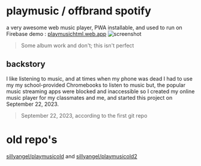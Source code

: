 # playmusic / offbrand spotify
a very awesome web music player, PWA installable, and used to run on Firebase 
demo : [playmusichtml.web.app](https://playmusichtml.web.app/)
![screenshot]([image.png](https://raw.githubusercontent.com/sillyangel/playmusic/refs/heads/main/image.png))
> Some album work and don't; this isn't perfect

## backstory
I like listening to music, and at times when my phone was dead I had to use my my school-provided Chromebooks to listen to music but, the popular music streaming apps were blocked and inaccessible so I created my online music player for my classmates and me, and started this project on September 22, 2023.
> September 22, 2023, according to the first git repo

# old repo's

[sillyangel/playmusicold](https://github.com/sillyangel/playmusicold) and
[sillyangel/playmusicold2](https://github.com/sillyangel/playmusicold2)
